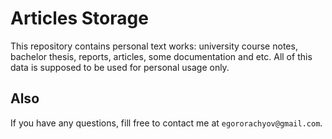 # Articles Storage

This repository contains personal text works: university course notes, bachelor thesis, reports, articles, 
some documentation and etc. All of this data is supposed to be used for personal usage only.

## Also

If you have any questions, fill free to contact me at `egororachyov@gmail.com`.
